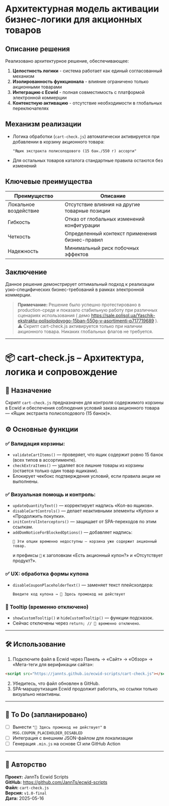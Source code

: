 # Архитектурная модель активации бизнес-логики для акционных товаров

## Описание решения

Реализовано архитектурное решение, обеспечивающее:
1. **Целостность логики** - система работает как единый согласованный механизм
2. **Изолированность функционала** - влияние ограничено только акционными товарами
3. **Интеграцию с Ecwid** - полная совместимость с платформой электронной коммерции
4. **Контекстную активацию** - отсутствие необходимости в глобальных переключателях

## Механизм реализации

- Логика обработки (`cart-check.js`) автоматически активируется при добавлении в корзину акционного товара:
  ```text
  "Ящик экстракта полисолодового (15 бан./550 г) ассорти"
  ```
- Для остальных товаров каталога стандартные правила остаются без изменений

## Ключевые преимущества

| Преимущество | Описание |
|-------------|----------|
| Локальное воздействие | Отсутствие влияния на другие товарные позиции |
| Гибкость | Отказ от глобальных изменений конфигурации |
| Четкость | Определенный контекст применения бизнес-правил |
| Надежность | Минимальный риск побочных эффектов |

## Заключение

Данное решение демонстрирует оптимальный подход к реализации узко-специфических бизнес-требований в рамках электронной коммерции.

> **Примечание:** Решение было успешно протестировано в production-среде и показало стабильную работу при различных сценариях использования ( демо https://sale.polisol.ua/Yaschik-ekstraktu-polisolodovogo-15ban-550g-v-asortimenti-p717719689 ).
⚠️ Скрипт cart-check.js активируется только при наличии акционного товара.
Никаких глобальных флагов не требуется.
---

# 📦 cart-check.js – Архитектура, логика и сопровождение

## 📌 Назначение
Скрипт `cart-check.js` предназначен для контроля содержимого корзины в Ecwid и обеспечения соблюдения условий заказа акционного товара — «Ящик экстракта полисолодового (15 банок)».

## ⚙️ Основные функции

### ✅ Валидация корзины:
- `validateCartItems()` — проверяет, что ящик содержит ровно 15 банок (всех типов в ассортименте).
- `checkExtraItems()` — удаляет все лишние товары из корзины (остается только один товар ящиками).
- Блокирует чекбокс подтверждения условий, если правила акции не выполнены.

### ✅ Визуальная помощь и контроль:
- `updateQuantityText()` — корректирует надпись «Кол-во ящиков».
- `disableCartControls()` — делает неактивными элементы «Купон» и «Продолжить покупки».
- `initControlInterceptors()` — защищает от SPA-переходов по этим ссылкам.
- `addDomNoticeForBlockedOptions()` — добавляет надпись:
  ```
  🔕 Эти опции временно недоступны — корзина уже содержит акционный товар.
  ```
  и префиксы `🔕` к заголовкам «Есть акционный купон?» и «Отсутствует продукт?».

### ✅ UX: обработка формы купона
- `disableCouponPlaceholderText()` — заменяет текст плейсхолдера:
  ```
  Введите код купона → 🔕 Здесь промокод не действует
  ```

### 🚫 Tooltip (временно отключено)
- `showCustomTooltip()` и `hideCustomTooltip()` — функции подсказок.
- Сейчас отключены через `return; // 🔕 временно отключено`.

---

## 🛠 Использование

1. Подключите файл в Ecwid через Панель → «Сайт» → «Обзор» → «Мета-теги для верификации сайта»:

```html
<script src="https://jannts.github.io/ecwid-scripts/cart-check.js"></script>
```

2. Убедитесь, что файл обновлен в GitHub.
3. SPA-маршрутизация Ecwid продолжит работать, но ссылки только визуально неактивны.

---

## 📌 To Do (запланировано)

- [ ] Вынести `"🔕 Здесь промокод не действует"` в `MSG.COUPON_PLACEHOLDER_DISABLED`
- [ ] Интеграция с внешним JSON-файлом для локализации
- [ ] Генерация `.min.js` на основе CI или GitHub Action

---

## 📁 Авторство

**Проект:** JannTs Ecwid Scripts  
**GitHub:** https://github.com/JannTs/ecwid-scripts  
**Файл:** `cart-check.js`  
**Версия:** `v1.0-final`  
**Дата:** 2025-05-16
